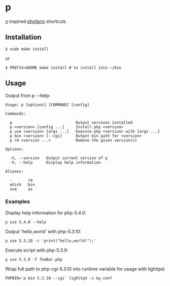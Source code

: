 # p

[n][] inspired [phpfarm][] shortcuts

## Installation

    $ sudo make install

or

    $ PREFIX=$HOME make install # to install into ~/bin

## Usage

Output from p --help:

    Usage: p [options] [COMMAND] [config]

    Commands:

      p                            Output versions installed
      p <version> [config ...]     Install php <version>
      p use <version> [args ...]   Execute php <version> with [args ...]
      p bin <version> [--cgi]      Output bin path for <version>
      p rm <version ...>           Remove the given version(s)

    Options:

      -V, --version   Output current version of p
      -h, --help      Display help information

    Aliases:

      -       rm
      which   bin
      use     as

### Examples

Display help information for php-5.4.0:

    p use 5.4.0 --help

Output 'hello,world' with php-5.3.10:

    p use 5.3.10 -r 'print("hello,world!");'

Execute script with php-5.3.9:

    p use 5.3.9 -f fooBar.php

Wrap full path to php-cgi-5.3.10 into runtime variable for usage with lighttpd:

    PHPBIN=`p bin 5.3.10 --cgi` lighttpd -c my.conf


[n]:https://github.com/visionmedia/n "Node version manager"
[phpfarm]:http://sourceforge.net/p/phpfarm/code/ "PHP version manager"

